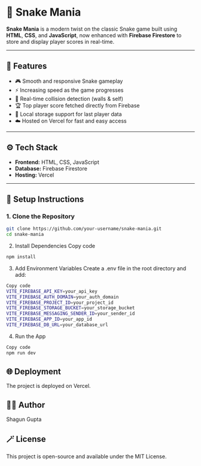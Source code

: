# 🐍 Snake Mania

**Snake Mania** is a modern twist on the classic Snake game built using **HTML**, **CSS**, and **JavaScript**, now enhanced with **Firebase Firestore** to store and display player scores in real-time.

---

## 🚀 Features

- 🎮 Smooth and responsive Snake gameplay  
- ⚡ Increasing speed as the game progresses  
- 🧱 Real-time collision detection (walls & self)  
- 🏆 Top player score fetched directly from Firebase  
- 💾 Local storage support for last player data  
- ☁️ Hosted on Vercel for fast and easy access  

---

## ⚙️ Tech Stack

- **Frontend:** HTML, CSS, JavaScript  
- **Database:** Firebase Firestore  
- **Hosting:** Vercel  

---

## 🧩 Setup Instructions

### 1. Clone the Repository
```bash
git clone https://github.com/your-username/snake-mania.git
cd snake-mania
```
2. Install Dependencies
Copy code
```bash
npm install
```
3. Add Environment Variables
Create a .env file in the root directory and add:

```bash
Copy code
VITE_FIREBASE_API_KEY=your_api_key
VITE_FIREBASE_AUTH_DOMAIN=your_auth_domain
VITE_FIREBASE_PROJECT_ID=your_project_id
VITE_FIREBASE_STORAGE_BUCKET=your_storage_bucket
VITE_FIREBASE_MESSAGING_SENDER_ID=your_sender_id
VITE_FIREBASE_APP_ID=your_app_id
VITE_FIREBASE_DB_URL=your_database_url
```
4. Run the App
```bash
Copy code
npm run dev
```
## 🌐 Deployment

The project is deployed on Vercel.

## 👨‍💻 Author

Shagun Gupta

## 🪄 License

This project is open-source and available under the MIT License.
